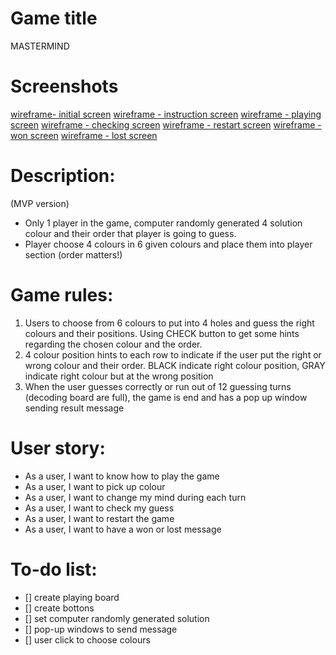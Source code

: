 
# Game title
MASTERMIND

# Screenshots
[wireframe- initial screen](https://ibb.co/s2f2Rg5)
[wireframe - instruction screen](https://ibb.co/NyN5Tsc)
[wireframe - playing screen](https://ibb.co/NZx1ZZ9)
[wireframe - checking screen](https://ibb.co/pLqp1NF)
[wireframe - restart screen](https://ibb.co/7jBhsK9)
[wireframe - won screen](https://ibb.co/sRzdNyc)
[wireframe - lost screen](https://ibb.co/9TqnCKz)

# Description: 
(MVP version)
- Only 1 player in the game, computer randomly generated 4 solution colour and their order that player is going to guess.
- Player choose 4 colours in 6 given colours and place them into player section (order matters!)


# Game rules:
1. Users to choose from 6 colours to put into 4 holes and guess the right colours and their positions. Using CHECK button to get some hints regarding the chosen colour and the order.
2. 4 colour position hints to each row to indicate if the user put the right or wrong colour and their order. BLACK indicate right colour position, GRAY indicate right colour but at the wrong position
3. When the user guesses correctly or run out of 12 guessing turns (decoding board are full), the game is end and has a pop up window sending result message

# User story:
- As a user, I want to know how to play the game 
- As a user, I want to pick up colour
- As a user, I want to change my mind during each turn
- As a user, I want to check my guess
- As a user, I want to restart the game 
- As a user, I want to have a won or lost message


# To-do list:
- [] create playing board
- [] create bottons
- [] set computer randomly generated solution
- [] pop-up windows to send message
- [] user click to choose colours